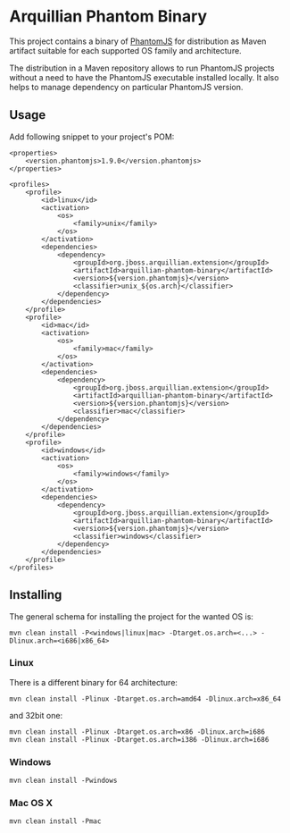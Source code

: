 # Arquillian Phantom Binary

This project contains a binary of [PhantomJS](http://phantomjs.org/) for distribution as Maven artifact suitable for each supported OS family and architecture.

The distribution in a Maven repository allows to run PhantomJS projects without a need to have the PhantomJS executable installed locally. It also helps to manage dependency on particular PhantomJS version.

## Usage


Add following snippet to your project's POM:

    <properties>
        <version.phantomjs>1.9.0</version.phantomjs>
    </properties>

    <profiles>
        <profile>
            <id>linux</id>
            <activation>
                <os>
                    <family>unix</family>
                </os>
            </activation>
            <dependencies>
                <dependency>
                    <groupId>org.jboss.arquillian.extension</groupId>
                    <artifactId>arquillian-phantom-binary</artifactId>
                    <version>${version.phantomjs}</version>
                    <classifier>unix_${os.arch}</classifier>
                </dependency>
            </dependencies>
        </profile>
        <profile>
            <id>mac</id>
            <activation>
                <os>
                    <family>mac</family>
                </os>
            </activation>
            <dependencies>
                <dependency>
                    <groupId>org.jboss.arquillian.extension</groupId>
                    <artifactId>arquillian-phantom-binary</artifactId>
                    <version>${version.phantomjs}</version>
                    <classifier>mac</classifier>
                </dependency>
            </dependencies>
        </profile>
        <profile>
            <id>windows</id>
            <activation>
                <os>
                    <family>windows</family>
                </os>
            </activation>
            <dependencies>
                <dependency>
                    <groupId>org.jboss.arquillian.extension</groupId>
                    <artifactId>arquillian-phantom-binary</artifactId>
                    <version>${version.phantomjs}</version>
                    <classifier>windows</classifier>
                </dependency>
            </dependencies>
        </profile>
    </profiles>

## Installing

The general schema for installing the project for the wanted OS is:

    mvn clean install -P<windows|linux|mac> -Dtarget.os.arch=<...> -Dlinux.arch=<i686|x86_64>

### Linux

There is a different binary for 64 architecture:

    mvn clean install -Plinux -Dtarget.os.arch=amd64 -Dlinux.arch=x86_64

and 32bit one:

    mvn clean install -Plinux -Dtarget.os.arch=x86 -Dlinux.arch=i686
    mvn clean install -Plinux -Dtarget.os.arch=i386 -Dlinux.arch=i686


### Windows

    mvn clean install -Pwindows

### Mac OS X

    mvn clean install -Pmac
